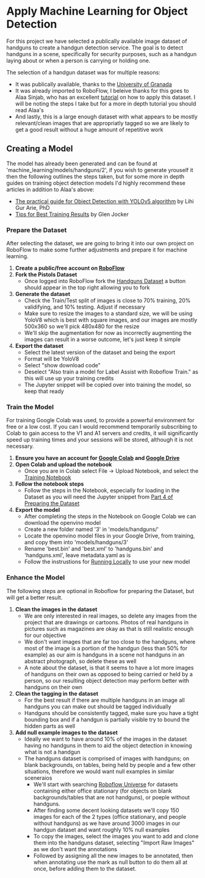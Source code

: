 # Apply Machine Learning for Object Detection

For this project we have selected a publically available image dataset of handguns to create a handgun detection service. The goal is to detect handguns in a scene, specifically for security purposes, such as a handgun laying about or when a person is carrying or holding one.

The selection of a handgun dataset was for multiple reasons:

- It was publically available, thanks to the [University of Granada](https://sci2s.ugr.es/weapons-detection#Public%20datasets)
- It was already imported to RoboFlow, I beleive thanks for this goes to Alaa Sinjab, who has an excellent [tutorial](https://towardsdatascience.com/detailed-tutorial-build-your-custom-real-time-object-detector-5ade1017fd2d) on how to apply this dataset. I will be noting the steps I take but for a more in depth tutorial you should read Alaa's
- And lastly, this is a large enough dataset with what appears to be mostly relevant/clean images that are appropriatly tagged so we are likely to get a good result without a huge amount of repetitive work

## Creating a Model

The model has already been generated and can be found at 'machine_learning/models/handguns/2', if you wish to generate yrouself it then the following outlines the steps taken, but for some more in depth guides on training object detection models I'd highly recommend these articles in addition to Alaa's above:

- [The practical guide for Object Detection with YOLOv5 algorithm](https://towardsdatascience.com/the-practical-guide-for-object-detection-with-yolov5-algorithm-74c04aac4843) by Lihi Gur Arie, PhD
- [Tips for Best Training Results](https://github.com/ultralytics/yolov5/wiki/Tips-for-Best-Training-Results) by Glen Jocker

### Prepare the Dataset

After selecting the dataset, we are going to bring it into our own project on RoboFlow to make some further adjustments and prepare it for machine learning.

1. **Create a public/free account on [RoboFlow](https://roboflow.com/)**
2. **Fork the Pistols Dataset**
    - Once logged into RoboFlow fork the [Handguns Dataset](https://public.roboflow.com/object-detection/pistols) a button should appear in the top right allowing you to fork
3. **Generate the dataset**
    - Check the Train/Test split of images is close to 70% training, 20% validifying, and 10% testing. Adjust if necessary
    - Make sure to resize the images to a standard size, we will be using YoloV8 which is best with square images, and our images are mostly 500x360 so we'll pick 480x480 for the resize
    - We'll skip the augmentation for now as incorrectly augmenting the images can result in a worse outcome, let's just keep it simple
4. **Export the dataset**
    - Select the latest version of the dataset and being the export
    - Format will be YoloV8
    - Select "show download code"
    - Deselect "Also train a model for Label Assist with Roboflow Train." as this will use up your training credits
    - The Jupyter snippet will be copied over into training the model, so keep that ready

### Train the Model

For training Google Colab was used, to provide a powerful environment for free or a low cost. If you can I would recommend temporarily subscribing to Colab to gain access to the V1 and A1 servers and credits, it will significantly speed up training times and your sessions will be stored, although it is not necessary.

1. **Ensure you have an account for [Google Colab](https://colab.google/) and [Google Drive](https://www.google.com/drive/)**
2. **Open Colab and upload the notebook**
    - Once you are in Colab select File -> Upload Notebook, and select the [Training Notebook](handgun_detection_yolov8_training.ipynb)
3. **Follow the notebook steps**
    - Follow the steps in the Notebook, especially for loading in the Dataset as you will need the Jupyter snippet from [Part 4 of Preparing the Dataset](#prepare-the-dataset)
4. **Export the model**
    - After completing the steps in the Notebook on Google Colab we can download the openvino model
    - Create a new folder named '3' in 'models/handguns/'
    - Locate the openvino model files in your Google Drive, from training, and copy them into 'models/handguns/3'
    - Rename 'best.bin' and 'best.xml' to 'handguns.bin' and 'handguns.xml', leave metadata.yaml as is
    - Follow the instrustions for [Running Locally](../README.md#running-locally) to use your new model

### Enhance the Model

The following steps are optional in Roboflow for preparing the Dataset, but will get a better result.

1. **Clean the images in the dataset**
    - We are only interested in real images, so delete any images from the project that are drawings or cartoons. Photos of real handguns in pictures such as magazines are okay as that is still realistic enough for our objective
    - We don't want images that are far too close to the handguns, where most of the image is a portion of the handgun (less than 50% for example) as our aim is handguns in a scene not handguns in an abstract photograph, so delete these as well
    - A note about the dataset, is that it seems to have a lot more images of handguns on their own as opposed to being carried or held by a person, so our resulting object detection may perform better with handguns on their own
2. **Clean the tagging in the dataset**
    - For the best result if there are multiple handguns in an image all handguns you can make out should be tagged individually
    - Handguns should be consistently tagged, make sure you have a tight bounding box and if a handgun is partially visible try to bound the hidden parts as well
3. **Add null example images to the dataset**
    - Ideally we want to have around 10% of the images in the dataset having no handguns in them to aid the object detection in knowing what is not a handgun
    - The handguns dataset is comprised of images with handguns; on blank backgrounds, on tables, being held by people and a few other situations, therefore we would want null examples in similar sceneraios
        - We'll start with searching [Roboflow Universe](https://universe.roboflow.com/) for datasets containing either office stationary (for objects on blank backgrounds/tables that are not handguns), or poeple without handguns.
        - After finding some decent looking datasets we'll copy 150 images for each of the 2 types (office stationary, and people without handguns) as we have around 3000 images in our handgun dataset and want roughly 10% null examples
        - To copy the images, select the images you want to add and clone them into the handguns dataset, selecting "Import Raw Images" as we don't want the annotations
        - Followed by assigning all the new images to be annotated, then when annotating use the mark as null button to do them all at once, before adding them to the dataset.
